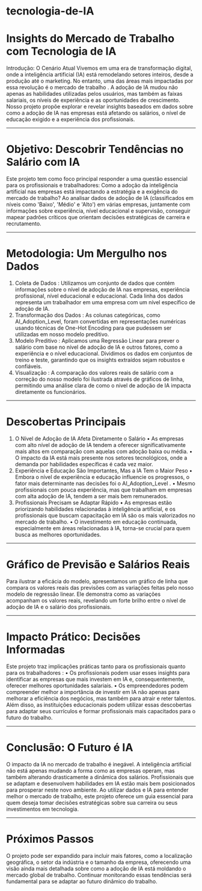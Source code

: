 # tecnologia-de-IA

# Insights do Mercado de Trabalho com Tecnologia de IA
Introdução: O Cenário Atual
Vivemos em uma era de transformação digital, onde a inteligência artificial (IA) está remodelando setores inteiros, desde a produção até o marketing. No entanto, uma das áreas mais impactadas por essa revolução é o mercado de trabalho . A adoção de IA mudou não apenas as habilidades utilizadas pelos usuários, mas também as faixas salariais, os níveis de experiência e as oportunidades de crescimento.
Nosso projeto propõe explorar e revelar insights baseados em dados sobre como a adoção de IA nas empresas está afetando os salários, o nível de educação exigido e a experiência dos profissionais.
________________________________________
# Objetivo: Descobrir Tendências no Salário com IA
Este projeto tem como foco principal responder a uma questão essencial para os profissionais e trabalhadores:
Como a adoção da inteligência artificial nas empresas está impactando a estratégia e a exigência do mercado de trabalho?
Ao analisar dados de adoção de IA (classificados em níveis como 'Baixo', 'Médio' e 'Alto') em várias empresas, juntamente com informações sobre experiência, nível educacional e supervisão, conseguir mapear padrões críticos que orientam decisões estratégicas de carreira e recrutamento.
________________________________________
# Metodologia: Um Mergulho nos Dados
1.	Coleta de Dados : Utilizamos um conjunto de dados que contém informações sobre o nível de adoção de IA nas empresas, experiência profissional, nível educacional e educacional. Cada linha dos dados representa um trabalhador em uma empresa com um nível específico de adoção de IA.
2.	Transformação dos Dados : As colunas categóricas, como AI_Adoption_Level, foram convertidas em representações numéricas usando técnicas de One-Hot Encoding para que pudessem ser utilizadas em nosso modelo preditivo.
3.	Modelo Preditivo : Aplicamos uma Regressão Linear para prever o salário com base no nível de adoção de IA e outros fatores, como a experiência e o nível educacional. Dividimos os dados em conjuntos de treino e teste, garantindo que os insights extraídos sejam robustos e confiáveis.
4.	Visualização : A comparação dos valores reais de salário com a correção do nosso modelo foi ilustrada através de gráficos de linha, permitindo uma análise clara de como o nível de adoção de IA impacta diretamente os funcionários.
________________________________________
# Descobertas Principais
1. O Nível de Adoção de IA Afeta Diretamente o Salário
•	As empresas com alto nível de adoção de IA tendem a oferecer significativamente mais altos em comparação com aquelas com adoção baixa ou média.
•	O impacto da IA está mais presente nos setores tecnológicos, onde a demanda por habilidades específicas é cada vez maior.
2. Experiência e Educação São Importantes, Mas a IA Tem o Maior Peso
•	Embora o nível de experiência e educação influencie os progressos, o fator mais determinante nas decisões foi o AI_Adoption_Level .
•	Mesmo profissionais com pouca experiência, mas que trabalham em empresas com alta adoção de IA, tendem a ser mais bem remunerados.
3. Profissionais Precisam se Adaptar Rápido
•	As empresas estão priorizando habilidades relacionadas à inteligência artificial, e os profissionais que buscam capacitação em IA são os mais valorizados no mercado de trabalho.
•	O investimento em educação continuada, especialmente em áreas relacionadas à IA, torna-se crucial para quem busca as melhores oportunidades.
________________________________________
# Gráfico de Previsão e Salários Reais
Para ilustrar a eficácia do modelo, apresentamos um gráfico de linha que compara os valores reais das previsões com as variações feitas pelo nosso modelo de regressão linear. Ele demonstra como as variações acompanham os valores reais, revelando um forte brilho entre o nível de adoção de IA e o salário dos profissionais.
________________________________________
# Impacto Prático: Decisões Informadas
Este projeto traz implicações práticas tanto para os profissionais quanto para os trabalhadores :
•	Os profissionais podem usar esses insights para identificar as empresas que mais investem em IA e, consequentemente, oferecer melhores oportunidades salariais.
•	Os empreendedores podem compreender melhor a importância de investir em IA não apenas para melhorar a eficiência dos negócios, mas também para atrair e reter talentos.
Além disso, as instituições educacionais podem utilizar essas descobertas para adaptar seus currículos e formar profissionais mais capacitados para o futuro do trabalho.
________________________________________
# Conclusão: O Futuro é IA
O impacto da IA no mercado de trabalho é inegável. A inteligência artificial não está apenas mudando a forma como as empresas operam, mas também alterando drasticamente a dinâmica dos salários. Profissionais que se adaptam e desenvolvem habilidades em IA estão mais bem posicionados para prosperar neste novo ambiente.
Ao utilizar dados e IA para entender melhor o mercado de trabalho, este projeto oferece um guia essencial para quem deseja tomar decisões estratégicas sobre sua carreira ou seus investimentos em tecnologia.
________________________________________
# Próximos Passos
O projeto pode ser expandido para incluir mais fatores, como a localização geográfica, o setor da indústria e o tamanho da empresa, oferecendo uma visão ainda mais detalhada sobre como a adoção de IA está moldando o mercado global de trabalho. Continuar monitorando essas tendências será fundamental para se adaptar ao futuro dinâmico do trabalho.
